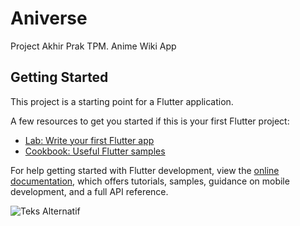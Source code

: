 # Aniverse

Project Akhir Prak TPM.
Anime Wiki App

## Getting Started

This project is a starting point for a Flutter application.

A few resources to get you started if this is your first Flutter project:

- [Lab: Write your first Flutter app](https://docs.flutter.dev/get-started/codelab)
- [Cookbook: Useful Flutter samples](https://docs.flutter.dev/cookbook)

For help getting started with Flutter development, view the
[online documentation](https://docs.flutter.dev/), which offers tutorials,
samples, guidance on mobile development, and a full API reference.

![Teks Alternatif]([https://github.com/gilym/ProjectPrakTPM/blob/main/Presentation/1.png])

